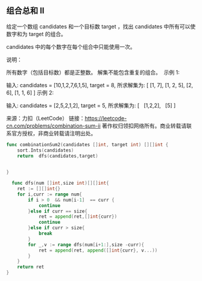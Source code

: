 ## 组合总和 II

给定一个数组 candidates 和一个目标数 target ，找出 candidates 中所有可以使数字和为 target 的组合。

candidates 中的每个数字在每个组合中只能使用一次。

说明：

所有数字（包括目标数）都是正整数。
解集不能包含重复的组合。 
示例 1:

输入: candidates = [10,1,2,7,6,1,5], target = 8,
所求解集为:
[
  [1, 7],
  [1, 2, 5],
  [2, 6],
  [1, 1, 6]
]
示例 2:

输入: candidates = [2,5,2,1,2], target = 5,
所求解集为:
[
  [1,2,2],
  [5]
]

来源：力扣（LeetCode）
链接：https://leetcode-cn.com/problems/combination-sum-ii
著作权归领扣网络所有。商业转载请联系官方授权，非商业转载请注明出处。
```go
func combinationSum2(candidates []int, target int) [][]int {
    sort.Ints(candidates)
    return  dfs(candidates,target)
    

}

  func dfs(num []int,size int)[][]int{
    ret := [][]int{}
    for i,curr := range num{
        if i > 0  && num[i-1]  == curr {
            continue
        }else if curr == size{
            ret = append(ret,[]int{curr})
            continue
        }else if curr > size{
            break
        }
        for _,v := range dfs(num[i+1:],size -curr){
            ret = append(ret, append([]int{curr}, v...))
        }
    }
    return ret
}

```
